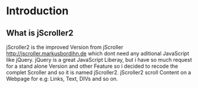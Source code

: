 # Introduction #

## What is jScroller2 ##

jScroller2 is the improved Version from jScroller  http://jscroller.markusbordihn.de  which dont need any aditional JavaScript like jQuery.
jQuery is a great JavaScript Liberay, but i have so much request for a stand alone Version and other Feature so i decided to recode the complet Scroller and so it is named jScroller2.
jScroller2 scroll Content on a Webpage for e.g: Links, Text, DIVs and so on.